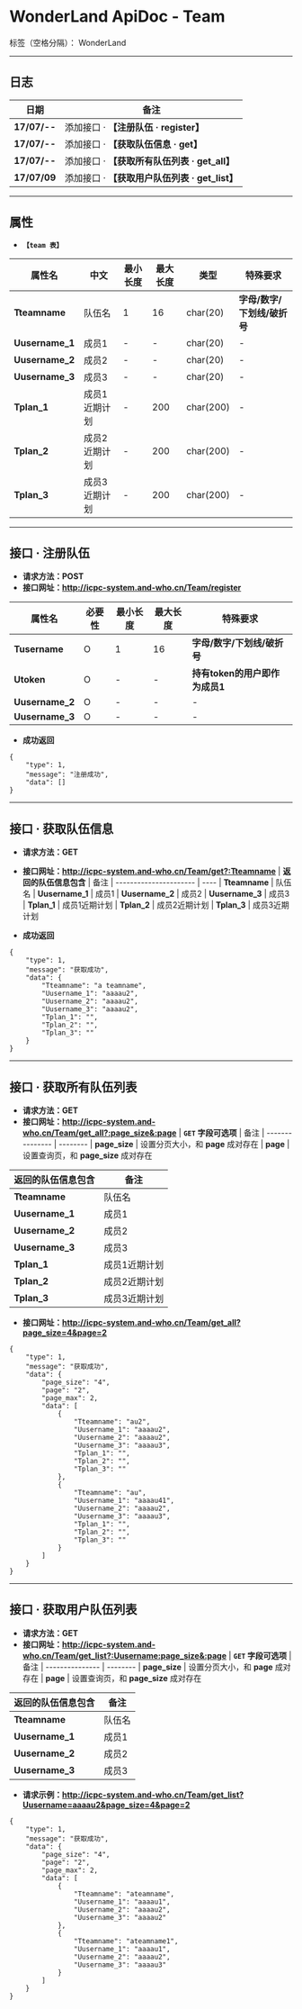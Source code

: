 ﻿# WonderLand ApiDoc - Team

标签（空格分隔）： WonderLand

---

## **日志**
| 日期         | 备注  
| ------------ | ------
| **17/07/--** | 添加接口 · **【注册队伍 · register】**
| **17/07/--** | 添加接口 · **【获取队伍信息 · get】**
| **17/07/--** | 添加接口 · **【获取所有队伍列表 · get_all】**
| **17/07/09** | 添加接口 · **【获取用户队伍列表 · get_list】**



---

## **属性**

- **`【team 表】`**

| 属性名          | 中文   | 最小长度 | 最大长度 | 类型      | 特殊要求
| --------------- | ------ | -------- | -------- | --------- | --------
| **Tteamname**   | 队伍名 | 1        | 16       | char(20)  | **字母/数字/下划线/破折号** 
| **Uusername_1** | 成员1  | -        | -        | char(20)  | -                       
| **Uusername_2** | 成员2  | -        | -        | char(20)  | - 
| **Uusername_3** | 成员3  | -        | -        | char(20)  | -          
| **Tplan_1**     | 成员1近期计划 | - | 200      | char(200) | -           
| **Tplan_2**     | 成员2近期计划 | - | 200      | char(200) | -            
| **Tplan_3**     | 成员3近期计划 | - | 200      | char(200) | -          


---

## **接口 · 注册队伍**

- **请求方法：POST**
- **接口网址：http://icpc-system.and-who.cn/Team/register**

| 属性名          | 必要性 | 最小长度 | 最大长度 | 特殊要求
| --------------- | ------ | -------- | -------- | --------
| **Tusername**   | O      | 1        | 16       | **字母/数字/下划线/破折号**
| **Utoken**      | O      | -        | -        | **持有token的用户即作为成员1**
| **Uusername_2** | O      | -        | -        | -    
| **Uusername_3** | O      | -        | -        | -    


- **成功返回**

```
{
	"type": 1,
	"message": "注册成功",
	"data": []
}
```

---

## **接口 · 获取队伍信息**

- **请求方法：GET**
- **接口网址：http://icpc-system.and-who.cn/Team/get?:Tteamname**
| **返回的队伍信息包含** | 备注
| ---------------------- | ----
| **Tteamname**          | 队伍名
| **Uusername_1**        | 成员1
| **Uusername_2**        | 成员2
| **Uusername_3**        | 成员3
| **Tplan_1**            | 成员1近期计划
| **Tplan_2**            | 成员2近期计划
| **Tplan_3**            | 成员3近期计划


- **成功返回**
```
{
	"type": 1,
	"message": "获取成功",
	"data": {
		"Tteamname": "a teamname",
		"Uusername_1": "aaaau2",
		"Uusername_2": "aaaau2",
		"Uusername_3": "aaaau2",
		"Tplan_1": "",
		"Tplan_2": "",
		"Tplan_3": ""
	}
}
```

---

## **接口 · 获取所有队伍列表**

- **请求方法：GET**
- **接口网址：http://icpc-system.and-who.cn/Team/get_all?:page_size&:page**
| **`GET` 字段可选项** | 备注
| --------------- | --------
| **page_size**   | 设置分页大小，和 **page** 成对存在
| **page**        | 设置查询页，和 **page_size** 成对存在


| **返回的队伍信息包含** | 备注
| ---------------------- | ----
| **Tteamname**          | 队伍名
| **Uusername_1**        | 成员1
| **Uusername_2**        | 成员2
| **Uusername_3**        | 成员3
| **Tplan_1**            | 成员1近期计划
| **Tplan_2**            | 成员2近期计划
| **Tplan_3**            | 成员3近期计划



- **接口网址：http://icpc-system.and-who.cn/Team/get_all?page_size=4&page=2**
```
{
	"type": 1,
	"message": "获取成功",
	"data": {
		"page_size": "4",
		"page": "2",
		"page_max": 2,
		"data": [
			{
				"Tteamname": "au2",
				"Uusername_1": "aaaau2",
				"Uusername_2": "aaaau2",
				"Uusername_3": "aaaau3",
				"Tplan_1": "",
				"Tplan_2": "",
				"Tplan_3": ""
			},
			{
				"Tteamname": "au",
				"Uusername_1": "aaaau41",
				"Uusername_2": "aaaau2",
				"Uusername_3": "aaaau3",
				"Tplan_1": "",
				"Tplan_2": "",
				"Tplan_3": ""
			}
		]
	}
}
```

---

## **接口 · 获取用户队伍列表**

- **请求方法：GET**
- **接口网址：http://icpc-system.and-who.cn/Team/get_list?:Uusername:page_size&:page**
| **`GET` 字段可选项** | 备注
| --------------- | --------
| **page_size**   | 设置分页大小，和 **page** 成对存在
| **page**        | 设置查询页，和 **page_size** 成对存在


| **返回的队伍信息包含** | 备注
| ---------------------- | ----
| **Tteamname**          | 队伍名
| **Uusername_1**        | 成员1
| **Uusername_2**        | 成员2
| **Uusername_3**        | 成员3


- **请求示例：http://icpc-system.and-who.cn/Team/get_list?Uusername=aaaau2&page_size=4&page=2**
```
{
	"type": 1,
	"message": "获取成功",
	"data": {
		"page_size": "4",
		"page": "2",
		"page_max": 2,
		"data": [
			{
				"Tteamname": "ateamname",
				"Uusername_1": "aaaau1",
				"Uusername_2": "aaaau2",
				"Uusername_3": "aaaau2"
			},
			{
				"Tteamname": "ateamname1",
				"Uusername_1": "aaaau1",
				"Uusername_2": "aaaau2",
				"Uusername_3": "aaaau3"
			}
		]
	}
}
```
